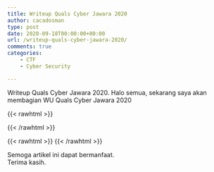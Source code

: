 ```yaml
---
title: Writeup Quals Cyber Jawara 2020
author: cacadosman
type: post
date: 2020-09-18T00:00:00+00:00
url: /writeup-quals-cyber-jawara-2020/
comments: true
categories:
    - CTF
    - Cyber Security

---
```

Writeup Quals Cyber Jawara 2020. Halo semua, sekarang saya akan membagian WU Quals Cyber Jawara 2020

{{< rawhtml >}}
<script async src="https://pagead2.googlesyndication.com/pagead/js/adsbygoogle.js"></script>
<ins class="adsbygoogle"
     style="display:block; text-align:center;"
     data-ad-layout="in-article"
     data-ad-format="fluid"
     data-ad-client="ca-pub-1212398342960051"
     data-ad-slot="1158615993"></ins>
<script>
     (adsbygoogle = window.adsbygoogle || []).push({});
</script>
{{< /rawhtml >}}

{{< rawhtml >}}
    <object data="/CJ2020_VtuberSIMP.pdf" type="application/pdf" width="100%" height="1000px">
{{< /rawhtml >}}

Semoga artikel ini dapat bermanfaat.  
Terima kasih.